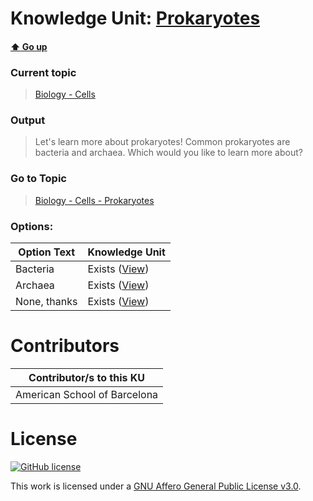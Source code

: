 # Knowledge Unit: [Prokaryotes](../../knowledge_units/biology-cells/prokaryotes.md)

#### [:arrow_up: Go up](../../topics/biology-cells.md)
### Current topic
> [Biology - Cells](../../topics/biology-cells.md)
### Output
> Let&#039;s learn more about prokaryotes! Common prokaryotes are bacteria and archaea. Which would you like to learn more about?
### Go to Topic
> [Biology - Cells - Prokaryotes](../../topics/biology-cells-prokaryotes.md)

### Options: 

| Option Text | Knowledge Unit |
| - | - |  
| Bacteria  |  Exists ([View](../../knowledge_units/biology-cells-prokaryotes/bacteria.md))  |  
| Archaea  |  Exists ([View](../../knowledge_units/biology-cells-prokaryotes/archaea.md))  |  
| None, thanks  |  Exists ([View](../../knowledge_units/biology-cells-prokaryotes/none-thanks.md))  | 

# Contributors

| Contributor/s to this KU |
| - | 
| American School of Barcelona |

# License
[![GitHub license](https://img.shields.io/github/license/inbrainz/cerebro)](https://github.com/inbrainz/cerebro/blob/master/LICENSE)

This work is licensed under a [GNU Affero General Public License v3.0](https://www.gnu.org/licenses/agpl-3.0.txt).